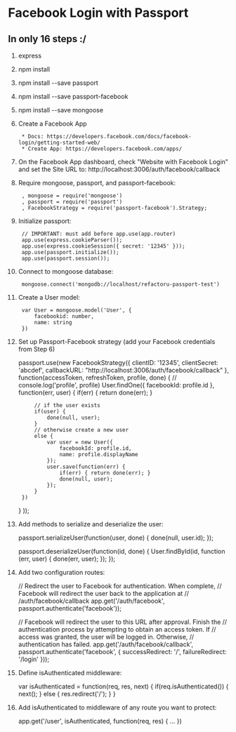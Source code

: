 # Facebook Login with Passport
## In only 16 steps :/

1. express
1. npm install
1. npm install --save passport
1. npm install --save passport-facebook
1. npm install --save mongoose
1. Create a Facebook App

		* Docs: https://developers.facebook.com/docs/facebook-login/getting-started-web/
		* Create App: https://developers.facebook.com/apps/

1. On the Facebook App dashboard, check "Website with Facebook Login" and set the Site URL to: http://localhost:3006/auth/facebook/callback

1. Require mongoose, passport, and passport-facebook:

		, mongoose = require('mongoose')
		, passport = require('passport')
		, FacebookStrategy = require('passport-facebook').Strategy;

1. Initialize passport:

		// IMPORTANT: must add before app.use(app.router)
		app.use(express.cookieParser());
		app.use(express.cookieSession({ secret: '12345' }));
		app.use(passport.initialize());
		app.use(passport.session());

1. Connect to mongoose database:

		mongoose.connect('mongodb://localhost/refactoru-passport-test')

1. Create a User model:

		var User = mongoose.model('User', {
			facebookid: number,
			name: string
		})

1. Set up Passport-Facebook strategy (add your Facebook credentials from Step 6)

	passport.use(new FacebookStrategy({
	    clientID: '12345',
	    clientSecret: 'abcdef',
	    callbackURL: "http://localhost:3006/auth/facebook/callback"
	  },
	  function(accessToken, refreshToken, profile, done) {
	  	// console.log('profile', profile)
	  	User.findOne({ facebookId: profile.id }, function(err, user) {
	  		if(err) { return done(err); }

	  		// if the user exists
	  		if(user) { 
	  			done(null, user);
	  		}
	  		// otherwise create a new user
	  		else {
	  			var user = new User({
	  				facebookId: profile.id,
	  				name: profile.displayName
	  			});
	  			user.save(function(err) {
			  		if(err) { return done(err); }
			  		done(null, user);
	  			});
	  		}
	  	})
	  }
	));

1. Add methods to serialize and deserialize the user:

	passport.serializeUser(function(user, done) {
	  done(null, user.id);
	});

	passport.deserializeUser(function(id, done) {
		User.findById(id, function (err, user) {
	    done(err, user);
	  });
	});

1. Add two configuration routes:

	// Redirect the user to Facebook for authentication.  When complete,
	// Facebook will redirect the user back to the application at
	//     /auth/facebook/callback
	app.get('/auth/facebook', passport.authenticate('facebook'));

	// Facebook will redirect the user to this URL after approval.  Finish the
	// authentication process by attempting to obtain an access token.  If
	// access was granted, the user will be logged in.  Otherwise,
	// authentication has failed.
	app.get('/auth/facebook/callback', 
	  passport.authenticate('facebook', { successRedirect: '/',
	                                      failureRedirect: '/login' }));

1. Define isAuthenticated middleware:

	var isAuthenticated = function(req, res, next) {
		if(req.isAuthenticated()) {
			next();
		}
		else {
			res.redirect('/');
		}
	}

1. Add isAuthenticated to middleware of any route you want to protect:

	app.get('/user', isAuthenticated, function(req, res) {
		...
	})

